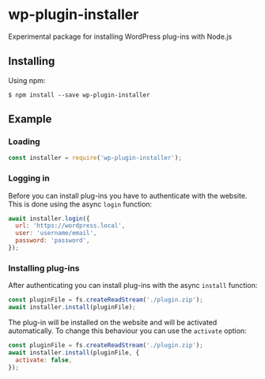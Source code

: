 # wp-plugin-installer
Experimental package for installing WordPress plug-ins with Node.js

## Installing
Using npm:
```
$ npm install --save wp-plugin-installer
```

## Example
### Loading
```javascript
const installer = require('wp-plugin-installer');
```

### Logging in
Before you can install plug-ins you have to authenticate with the website. This is done using the async `login` function:
```javascript
await installer.login({
  url: 'https://wordpress.local',
  user: 'username/email',
  password: 'password',
});
```

### Installing plug-ins
After authenticating you can install plug-ins with the async `install` function:
```javascript
const pluginFile = fs.createReadStream('./plugin.zip');
await installer.install(pluginFile);
```
The plug-in will be installed on the website and will be activated automatically. To change this behaviour you can use the `activate` option:
```javascript
const pluginFile = fs.createReadStream('./plugin.zip');
await installer.install(pluginFile, {
  activate: false,
});
```
